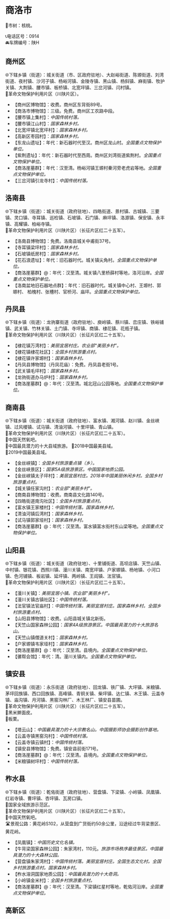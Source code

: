 # 商洛市  
🌳市树：核桃。  
  
📞电话区号：0914  
🚘车牌编号：陕H  

## 商州区  
🌐下辖乡镇（街道）：城关街道（市、区政府驻地）、大赵峪街道、陈塬街道、刘湾街道、夜村镇、沙河子镇、杨峪河镇、金陵寺镇、黑山镇、杨斜镇、麻街镇、牧护关镇、大荆镇、腰市镇、板桥镇、北宽坪镇、三岔河镇、闫村镇。  
🚩革命文物保护利用片区（川陕片区）。  
  
* 【商州区博物馆】：收费。商州区东背街89号。  
* 【商洛市博物馆】：三级。免费。商州区工农路中段。  
* 【腰市镇上集村】：*中国传统村落。*  
* 【腰市镇江山村】：*国家森林乡村。*  
* 【北宽坪镇北宽坪村】：*国家森林乡村。*  
* 【高新区枣园村】：*国家森林乡村。*  
* 【东龙山遗址】：年代：新石器时代至汉。商州区龙山村。*全国重点文物保护单位。*  
* 【紫荆遗址】：年代：新石器时代至西周。商州区刘湾街道紫荆村。*全国重点文物保护单位。*  
* 【商洛崖墓群】：年代：汉至清。杨峪河镇王塬村秦河旁老虎岩等地。*全国重点文物保护单位。*  
* 【三岔河镇引龙寺村】：*中国传统村落。*  

## 洛南县  
🌐下辖乡镇（街道）：城关街道（政府驻地）、四皓街道、景村镇、古城镇、三要镇、灵口镇、寺耳镇、巡检镇、石坡镇、石门镇、麻坪镇、洛源镇、保安镇、永丰镇、高耀镇、柏峪寺镇。  
🚩革命文物保护利用片区（川陕片区）（长征片区红二十五军）。  
  
* 【洛南县博物馆】：免费。洛南县城关中甫街37号。  
* 【寺耳镇梁坪村】：*国家森林乡村。*  
* 【石坡镇纸房村】：*国家森林乡村。*  
* 【花石浪遗址】：年代：旧石器时代。城关镇尖角村。*全国重点文物保护单位。*  
* 【商洛崖墓群】@：年代：汉至清。城关镇八里桥薛村等地，洛河沿岸。*全国重点文物保护单位。*  
* 【洛南盆地旧石器地点群】：年代：旧石器时代。城关镇中心村、王塬村、郭塬村、 柏槐村、张槽村、官桥河、庙坪。*全国重点文物保护单位。*  

## 丹凤县  
🌐下辖乡镇（街道）：龙驹寨街道（政府驻地）、庾岭镇、蔡川镇、峦庄镇、铁峪铺镇、武关镇、竹林关镇、土门镇、寺坪镇、商镇、棣花镇、花瓶子镇。  
🚩革命文物保护利用片区（川陕片区）（长征片区红二十五军）。  
  
* 【棣花镇万湾村】：*美丽宜居村庄。农业部“美丽乡村”。*  
* 【棣花镇棣花社区】：*全国乡村旅游重点村。*  
* 【棣花镇许家塬村】：*国家森林乡村。*  
* 【丹凤县博物馆】（丹凤花庙）：免费。丹凤县老街1号。  
* 【武关镇毛坪村】：*国家森林乡村。*  
* 【龙驹街道办马炉村】：*国家森林乡村。*  
* 【商洛崖墓群】@：年代：汉至清。城北冠山公园等地。*全国重点文物保护单位。*  

## 商南县  
🌐下辖乡镇（街道）：城关街道（政府驻地）、富水镇、湘河镇、赵川镇、金丝峡镇、过风楼镇、试马镇、清油河镇、十里坪镇、青山镇。  
🚩革命文物保护利用片区（川陕片区）（长征片区红二十五军）。  
🚩中国天然氧吧。  
🏅中国最具潜力的十大县域旅游。
🏅2018中国最美县域。  
🏅2019中国最美县域。  
  
* 【金丝峡镇】：*全国乡村旅游重点镇（乡）。*  
* 【金丝峡景区】：*国家5A级旅游景区。中国国家地质公园。*  
* 【金丝峡镇太子坪村】：*美丽宜居村庄。2018年中国美丽休闲乡村。全国乡村旅游重点村。*  
* 【城关镇任家沟村】：*农业部“美丽乡村”。*  
* 【商南县博物馆】：收费。商南县文化路140号。  
* 【四皓街道南沟社区】：*全国乡村旅游重点村。*  
* 【富水镇王家楼村】：*中国传统村落。国家森林乡村。*  
* 【清油河镇后湾村】：*国家森林乡村。*  
* 【试马镇郭家垭村】：*国家森林乡村。*  
* 【商洛崖墓群】@：年代：汉至清。富水镇富水街村东山梁等地。*全国重点文物保护单位。*  

## 山阳县  
🌐下辖乡镇（街道）：城关街道（政府驻地）、十里铺街道、高坝店镇、天竺山镇、中村镇、银花镇、西照川镇、漫川关镇、南宽坪镇、户家塬镇、杨地镇、小河口镇、色河铺镇、板岩镇、延坪镇、两岭镇、王阎镇、法官镇。  
🚩革命文物保护利用片区（川陕片区）（长征片区红二十五军）。  
  
* 【漫川关镇】：*美丽宜居小镇。农业部“美丽乡村”。*  
* 【漫川关镇古镇社区】：*中国传统村落。*  
* 【法官镇法官庙村】：*中国传统村落。美丽宜居村庄。国家森林乡村。全国乡村旅游重点村。*  
* 【山阳县博物馆】：收费。山阳县城关镇北新街。  
* 【天竺山国家森林公园】：*国家4A级旅游景区。中国最具潜力的十大旅游名山。*  
* 【天竺山镇僧道关村】：*国家森林乡村。*  
* 【户家塬镇韦家垭村】：*国家森林乡村。*  
* 【商洛崖墓群】@：年代：汉至清。县境内。*全国重点文物保护单位。*  
* 【骡帮会馆】：年代：清。漫川关镇内。*全国重点文物保护单位。*  

## 镇安县  
🌐下辖乡镇（街道）：永乐街道（政府驻地）、回龙镇、铁厂镇、大坪镇、米粮镇、茅坪回族镇、西口回族镇、高峰镇、青铜关镇、柴坪镇、达仁镇、木王镇、云盖寺镇、庙沟镇、月河镇、黑窑沟林厂、木王林厂、镇安县苗圃。  
🚩革命文物保护利用片区（川陕片区）（长征片区红二十五军）。  
🍴黑米擀面皮。  
🧊板栗。  
  
* 【塔云山】：*中国最具潜力的十大宗教名山。中国摄影师协会摄影创作基地。*  
* 【云盖寺镇黑窑沟村】：*中国传统村落。*  
* 【云盖寺镇云镇村】：*中国传统村落。*  
* 【镇安县博物馆】：免费。镇安县前街171号。  
* 【商洛崖墓群】@：年代：汉至清。县境内。*全国重点文物保护单位。*  
* 【米粮镇树坪村】：*中国传统村落。*  

## 柞水县  
🌐下辖乡镇（街道）：乾佑街道（政府驻地）、营盘镇、下梁镇、小岭镇、凤凰镇、红岩寺镇、曹坪镇、杏坪镇、瓦房口镇。  
🚩国家全域旅游示范区。  
🚩革命文物保护利用片区（川陕片区）（长征片区红二十五军）。  
🚩中国天然氧吧。  
🛣️景观公路：黄花岭S102，从营盘到广货街约50余公里，沿途经过牛背梁景区、黄花岭。  
  
* 【凤凰镇】：*中国历史文化名镇。*  
* 【牛背梁国家森林公园】：朱家湾村，110元。*旅游市场秩序最佳景区。中国最具潜力的十大森林公园。*  
* 【营盘镇朱家湾村】：*中国传统村落。美丽宜居村庄。全国生态文化村。全国乡村旅游重点村。国家森林乡村。*  
* 【柞水溶洞国家地质公园】：*中国最具潜力的十大奇洞。*  
* 【小岭镇金米村】：*全国乡村旅游重点村。*  
* 【商洛崖墓群】@：年代：汉至清。下梁镇红星村等地，乾佑河沿岸。*全国重点文物保护单位。*  

## 高新区  